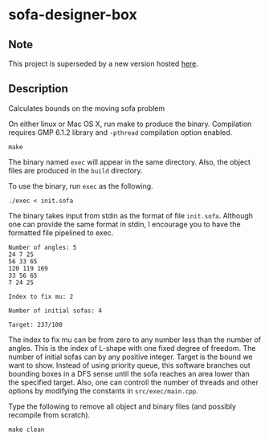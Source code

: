 # sofa-designer-box

## Note
This project is superseded by a new version hosted [here](https://github.com/jcpaik/sofa-designer).

## Description
Calculates bounds on the moving sofa problem

On either linux or Mac OS X, run make to produce the binary. Compilation requires GMP 6.1.2 library and `-pthread` compilation option enabled.

    make

The binary named `exec` will appear in the same directory. Also, the object files are produced in the `build` directory. 

To use the binary, run `exec` as the following.

    ./exec < init.sofa

The binary takes input from stdin as the format of file `init.sofa`. 
Although one can provide the same format in stdin, I encourage you to have the formatted file pipelined to exec.

    Number of angles: 5
    24 7 25
    56 33 65
    120 119 169
    33 56 65
    7 24 25
    
    Index to fix mu: 2
    
    Number of initial sofas: 4
    
    Target: 237/100

The index to fix mu can be from zero to any number less than the number of angles. 
This is the index of L-shape with one fixed degree of freedom.
The number of initial sofas can by any positive integer.
Target is the bound we want to show. Instead of using priority queue, this software branches out bounding boxes 
in a DFS sense until the sofa reaches an area lower than the specified target.
Also, one can controll the number of threads and other options by modifying the constants in `src/exec/main.cpp`.

Type the following to remove all object and binary files (and possibly recompile from scratch).

    make clean

